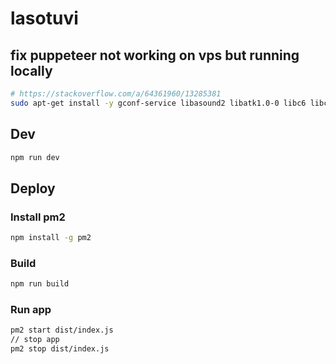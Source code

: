# lasotuvi

## fix puppeteer not working on vps but running locally
```sh
# https://stackoverflow.com/a/64361960/13285381
sudo apt-get install -y gconf-service libasound2 libatk1.0-0 libc6 libcairo2 libcups2 libdbus-1-3 libexpat1 libfontconfig1 libgcc1 libgconf-2-4 libgdk-pixbuf2.0-0 libglib2.0-0 libgtk-3-0 libnspr4 libpango-1.0-0 libpangocairo-1.0-0 libstdc++6 libx11-6 libx11-xcb1 libxcb1 libxcomposite1 libxcursor1 libxdamage1 libxext6 libxfixes3 libxi6 libxrandr2 libxrender1 libxss1 libxtst6 ca-certificates fonts-liberation libappindicator1 libnss3 lsb-release xdg-utils wget libgbm-dev
```

## Dev
```sh
npm run dev
```

## Deploy
### Install pm2
```sh
npm install -g pm2
```
### Build
```sh
npm run build
```

### Run app
```sh
pm2 start dist/index.js
// stop app
pm2 stop dist/index.js
```
